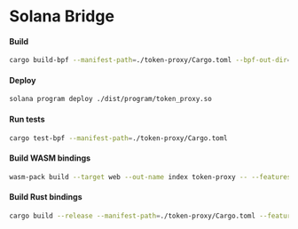 # Solana Bridge

#### Build
```bash
cargo build-bpf --manifest-path=./token-proxy/Cargo.toml --bpf-out-dir=dist/program
```

#### Deploy
```bash
solana program deploy ./dist/program/token_proxy.so
```

#### Run tests
```bash
cargo test-bpf --manifest-path=./token-proxy/Cargo.toml
```

#### Build WASM bindings
```bash
wasm-pack build --target web --out-name index token-proxy -- --features wasm
```

#### Build Rust bindings
```bash
cargo build --release --manifest-path=./token-proxy/Cargo.toml --features=bindings
```
